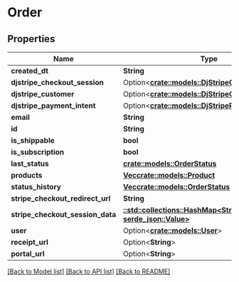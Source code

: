 # Order

## Properties

Name | Type | Description | Notes
------------ | ------------- | ------------- | -------------
**created_dt** | **String** |  | [readonly]
**djstripe_checkout_session** | Option<[**crate::models::DjStripeCheckoutSession**](DjStripeCheckoutSession.md)> |  | [readonly]
**djstripe_customer** | Option<[**crate::models::DjStripeCustomer**](DjStripeCustomer.md)> |  | [readonly]
**djstripe_payment_intent** | Option<[**crate::models::DjStripePaymentIntent**](DjStripePaymentIntent.md)> |  | [readonly]
**email** | **String** |  | 
**id** | **String** |  | [readonly]
**is_shippable** | **bool** |  | [readonly]
**is_subscription** | **bool** |  | [readonly]
**last_status** | [**crate::models::OrderStatus**](OrderStatus.md) |  | 
**products** | [**Vec<crate::models::Product>**](Product.md) |  | [readonly]
**status_history** | [**Vec<crate::models::OrderStatus>**](OrderStatus.md) |  | 
**stripe_checkout_redirect_url** | **String** |  | [readonly]
**stripe_checkout_session_data** | [**::std::collections::HashMap<String, serde_json::Value>**](serde_json::Value.md) |  | [readonly]
**user** | Option<[**crate::models::User**](User.md)> |  | [optional]
**receipt_url** | Option<**String**> |  | [readonly]
**portal_url** | Option<**String**> |  | [readonly]

[[Back to Model list]](../README.md#documentation-for-models) [[Back to API list]](../README.md#documentation-for-api-endpoints) [[Back to README]](../README.md)


